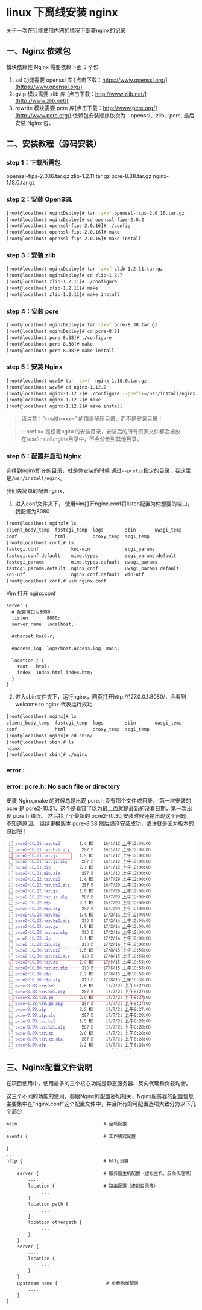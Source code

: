 # linux 下离线安装 nginx

关于一次在只能使用内网的情况下部署nginx的记录

## 一、Nginx 依赖包

模块依赖性 Nginx 需要依赖下面 3 个包

1. ssl 功能需要 openssl 库 [点击下载：https://www.openssl.org/](https://www.openssl.org/)
2. gzip 模块需要 zlib 库 [点击下载：http://www.zlib.net/](http://www.zlib.net/)
3. rewrite 模块需要 pcre 库[点击下载：http://www.pcre.org/](http://www.pcre.org/)
   依赖包安装顺序依次为：openssl、zlib、pcre, 最后安装 Nginx 包。

## 二、安装教程（源码安装）

### step 1：下载所需包

openssl-fips-2.0.16.tar.gz
zlib-1.2.11.tar.gz
pcre-8.38.tar.gz
nginx-1.18.0.tar.gz

### step 2：安装 OpenSSL

```bash
[root@localhost nginxDeploy]# tar -zxvf openssl-fips-2.0.16.tar.gz
[root@localhost nginxDeploy]# cd openssl-fips-2.0.2
[root@localhost openssl-fips-2.0.16]# ./config
[root@localhost openssl-fips-2.0.16]# make
[root@localhost openssl-fips-2.0.16]# make install
```

### step 3：安装 zlib

```bash
[root@localhost nginxDeploy]# tar -zxvf zlib-1.2.11.tar.gz
[root@localhost nginxDeploy]# cd zlib-1.2.7
[root@localhost zlib-1.2.11]# ./configure
[root@localhost zlib-1.2.11]# make
[root@localhost zlib-1.2.11]# make install
```

### step 4：安装 pcre

```bash
[root@localhost nginxDeploy]# tar -zxvf pcre-8.38.tar.gz
[root@localhost nginxDeploy]# cd pcre-8.21
[root@localhost pcre-8.38]# ./configure
[root@localhost pcre-8.38]# make
[root@localhost pcre-8.38]# make install
```

### step 5：安装 Nginx

```bash
[root@localhost wcw]# tar -zxvf  nginx-1.18.0.tar.gz
[root@localhost wcw]# cd nginx-1.12.2
[root@localhost nginx-1.12.2]# ./configure --prefix=/usr/install/nginx --with-pcre=../pcre-8.38 --with-zlib=../zlib-1.2.11 --with-openssl=../openssl-fips-2.0.16
[root@localhost nginx-1.12.2]# make
[root@localhost nginx-1.12.2]# make install
```

> 请注意："--with-xxx=" 的值是解压目录，而不是安装目录！

> --prefix=  是设置nginx的安装目录，安装后的所有资源文件都会被放在/usr/install/nginx目录中，不会分散到其他目录。

### step 6：配置并启动 Nginx

选择到nginx所在的目录，就是你安装的时候 通过`--prefix`指定的目录，我这里是`/usr/install/nginx`。

我们先简单的配置nginx，

1. 进入conf文件夹下， 使用vim打开nginx.conf将listen配置为你想要的端口，我配置为8080

```bash
[root@localhost nginx]# ls
client_body_temp  fastcgi_temp  logs        sbin       uwsgi_temp
conf              html          proxy_temp  scgi_temp
[root@localhost conf]# ls
fastcgi.conf            koi-win             scgi_params
fastcgi.conf.default    mime.types          scgi_params.default
fastcgi_params          mime.types.default  uwsgi_params
fastcgi_params.default  nginx.conf          uwsgi_params.default
koi-utf                 nginx.conf.default  win-utf
[root@localhost conf]# vim nginx.conf
```

Vim 打开 nginx.conf
```nginx
server {
  # 配置端口为8080
  listen       8080;
  server_name  localhost;
  
  #charset koi8-r;

  #access_log  logs/host.access.log  main;

  location / {
    root   html;
    index  index.html index.htm;
  }
}
```

2. 进入sbin文件夹下，运行nginx，网页打开http://127.0.0.1:8080/，会看到welcome to nginx 代表运行成功

```bash
[root@localhost nginx]# ls
client_body_temp  fastcgi_temp  logs        sbin       uwsgi_temp
conf              html          proxy_temp  scgi_temp
[root@localhost nginx]# cd sbin/
[root@localhost sbin]# ls
nginx
[root@localhost sbin]# ./nginx 
```

### error :



### error: pcre.h: No such file or directory

安装 Nginx,make 的时候总是出现 pcre.h 没有那个文件或目录，
第一次安装的 pcre 是 pcre2-10.21，这个是看错了以为最上面就是最新的没看日期，第一次出现 pcre.h 错误。
然后找了个最新的 pcre2-10.30 安装时候还是出现这个问题，不知道原因。
继续更换版本 pcre-8.38 然后编译安装成功，或许就是因为版本的原因吧！

![20171009105049652.png][1]

## 三、Nginx配置文件说明

在项目使用中，使用最多的三个核心功能是静态服务器、反向代理和负载均衡。

这三个不同的功能的使用，都跟Nginx的配置密切相关，Nginx服务器的配置信息主要集中在"nginx.conf"这个配置文件中，并且所有的可配置选项大致分为以下几个部分.

```nginx
main                                # 全局配置
...
events {                            # 工作模式配置

}
...
http {                              # http设置
    ....
    server {                        # 服务器主机配置（虚拟主机、反向代理等）
        ....
        location {                  # 路由配置（虚拟目录等）
            ....
        }
        location path {
            ....
        }
        location otherpath {
            ....
        }
    }
    server {
        ....
        location {
            ....
        }
    }
    upstream name {                  # 负载均衡配置
        ....
    }
}
```

[1]: ./images/2020-08-19-nginx.png